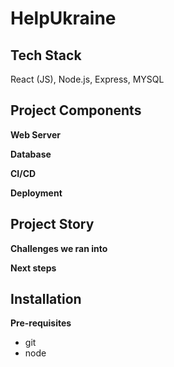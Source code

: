 # HelpUkraine
## Tech Stack

React (JS), Node.js, Express, MYSQL

## Project Components

**Web Server**

**Database**

**CI/CD**

**Deployment**

## Project Story

**Challenges we ran into**

**Next steps**

## Installation

**Pre-requisites**

- git
- node
